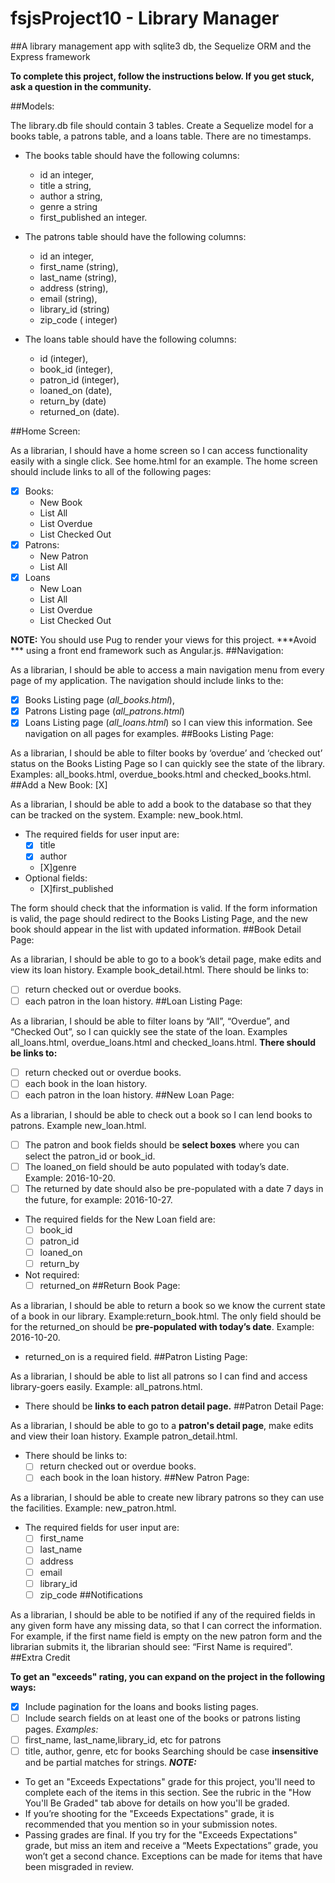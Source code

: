 # fsjsProject10 - Library Manager

##A library management app with sqlite3 db,  the Sequelize ORM and the Express framework

**To complete this project, follow the instructions below. If you get stuck, ask a question in the community.**

##Models: 

The library.db file should contain 3 tables. Create a Sequelize model for a books table, a patrons table, and a loans table. There are no timestamps.

*  The books table should have the following columns:
    *  id an integer, 
    * title a string, 
    * author a string, 
    * genre a string 
    *  first_published an integer.

* The patrons table should have the following columns: 
  * id an integer, 
  * first_name (string), 
  * last_name (string), 
  * address (string), 
  * email (string), 
  * library_id (string) 
  * zip_code ( integer)

* The loans table should have the following columns: 
  * id (integer), 
  * book_id (integer), 
  * patron_id (integer), 
  * loaned_on (date), 
  * return_by (date) 
  * returned_on (date).

##Home Screen: 

As a librarian, I should have a home screen so I can access functionality easily with a single click. See home.html for an example. The home screen should include links to all of the following pages:
*  [X] Books:
  * New Book
  * List All
  * List Overdue
  * List Checked Out
*  [X] Patrons:
  * New Patron
  * List All
*  [X] Loans
  * New Loan
  * List All
  * List Overdue
  * List Checked Out

**NOTE:** You should use Pug to render your views for this project. ***Avoid *** using a front end framework such as Angular.js.
##Navigation: 

As a librarian, I should be able to access a main navigation menu from every page of my application. The navigation should include links to the: 
*  [X] Books Listing page (*all_books.html*), 
*  [X] Patrons Listing page (*all_patrons.html*)
*  [X] Loans Listing page (*all_loans.html*) so I can view this information. See navigation on all pages for examples.
##Books Listing Page: 

As a librarian, I should be able to filter books by ‘overdue’ and ‘checked out’ status on the Books Listing Page so I can quickly see the state of the library. Examples: all_books.html, overdue_books.html and checked_books.html.
##Add a New Book: [X]

As a librarian, I should be able to add a book to the database so that they can be tracked on the system. Example: new_book.html.
* The required fields for user input are:
  *  [X] title
  *  [X] author
  *  [X]genre
* Optional fields:
  *  [X]first_published

The form should check that the information is valid. If the form information is valid, the page should redirect to the Books Listing Page, and the new book should appear in the list with updated information.
##Book Detail Page: 

As a librarian, I should be able to go to a book’s detail page, make edits and view its loan history. Example book_detail.html.
There should be links to:
*  [ ] return checked out or overdue books.
*  [ ] each patron in the loan history.
##Loan Listing Page: 

As a librarian, I should be able to filter loans by “All”, “Overdue”, and “Checked Out”, so I can quickly see the state of the loan. Examples all_loans.html, overdue_loans.html and checked_loans.html.
**There should be links to:**
*  [ ] return checked out or overdue books.
*  [ ] each book in the loan history.
*  [ ] each patron in the loan history.
##New Loan Page: 

As a librarian, I should be able to check out a book so I can lend books to patrons. Example new_loan.html.
*  [ ] The patron and book fields should be **select boxes** where you can select the patron_id or book_id.
*  [ ] The loaned_on field should be auto populated with today’s date. Example: 2016-10-20. 
*  [ ] The returned by date should also be pre-populated with a date 7 days in the future, for example: 2016-10-27.

* The required fields for the New Loan field are:
  *  [ ] book_id
  *  [ ] patron_id
  *  [ ] loaned_on
  *  [ ] return_by
* Not required: 
  *  [ ] returned_on
##Return Book Page: 

As a librarian, I should be able to return a book so we know the current state of a book in our library. Example:return_book.html.
The only field should be for the returned_on should be **pre-populated with today’s date**. Example: 2016-10-20.
* returned_on is a required field.
##Patron Listing Page: 

As a librarian, I should be able to list all patrons so I can find and access library-goers easily. Example: all_patrons.html.
* There should be **links to each patron detail page.**
##Patron Detail Page: 

As a librarian, I should be able to go to a **patron's detail page**, make edits and view their loan history. Example patron_detail.html.
* There should be links to:
  *  [ ] return checked out or overdue books.
  *  [ ] each book in the loan history.
##New Patron Page: 

As a librarian, I should be able to create new library patrons so they can use the facilities. Example: new_patron.html.
* The required fields for user input are:
  *  [ ] first_name
  *  [ ] last_name
  *  [ ] address
  *  [ ] email
  *  [ ] library_id
  *  [ ] zip_code
##Notifications

As a librarian, I should be able to be notified if any of the required fields in any given form have any missing data, so that I can correct the information.
For example, if the first name field is empty on the new patron form and the librarian submits it, the librarian should see: “First Name is required”.
##Extra Credit

**To get an "exceeds" rating, you can expand on the project in the following ways:**

*  [X] Include pagination for the loans and books listing pages.
*  [ ] Include search fields on at least one of the books or patrons listing pages.
*Examples:*
*  [ ] first_name, last_name,library_id, etc for patrons
*  [ ] title, author, genre, etc for books
Searching should be case **insensitive** and be partial matches for strings.
***NOTE:***
* To get an "Exceeds Expectations" grade for this project, you'll need to complete each of the items in this section. See the rubric in the "How You'll Be Graded" tab above for details on how you'll be graded.
* If you’re shooting for the "Exceeds Expectations" grade, it is recommended that you mention so in your submission notes.
* Passing grades are final. If you try for the "Exceeds Expectations" grade, but miss an item and receive a “Meets Expectations” grade, you won’t get a second chance. Exceptions can be made for items that have been misgraded in review.
